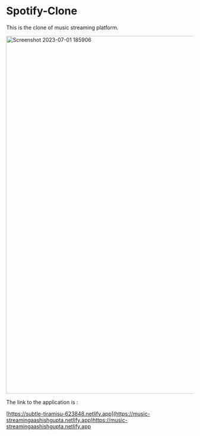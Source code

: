# Spotify-Clone 

This is the clone of music streaming platform.

<img width="960" alt="Screenshot 2023-07-01 185906" src="https://github.com/Aashish2109/Spotify-Clone/assets/99539876/078bcafc-723d-402a-9900-7f4f2501f81c">

The link to the application is :

[https://subtle-tiramisu-623848.netlify.app](https://music-streamingaashishgupta.netlify.app)https://music-streamingaashishgupta.netlify.app
